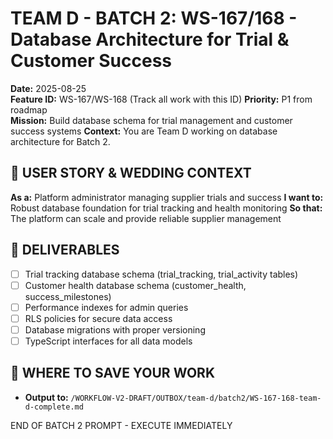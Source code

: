 # TEAM D - BATCH 2: WS-167/168 - Database Architecture for Trial & Customer Success

**Date:** 2025-08-25  
**Feature ID:** WS-167/WS-168 (Track all work with this ID)
**Priority:** P1 from roadmap  
**Mission:** Build database schema for trial management and customer success systems
**Context:** You are Team D working on database architecture for Batch 2.

## 🎯 USER STORY & WEDDING CONTEXT
**As a:** Platform administrator managing supplier trials and success
**I want to:** Robust database foundation for trial tracking and health monitoring
**So that:** The platform can scale and provide reliable supplier management

## 🚀 DELIVERABLES
- [ ] Trial tracking database schema (trial_tracking, trial_activity tables)
- [ ] Customer health database schema (customer_health, success_milestones)
- [ ] Performance indexes for admin queries
- [ ] RLS policies for secure data access
- [ ] Database migrations with proper versioning
- [ ] TypeScript interfaces for all data models

## 💾 WHERE TO SAVE YOUR WORK
- **Output to:** `/WORKFLOW-V2-DRAFT/OUTBOX/team-d/batch2/WS-167-168-team-d-complete.md`

END OF BATCH 2 PROMPT - EXECUTE IMMEDIATELY
